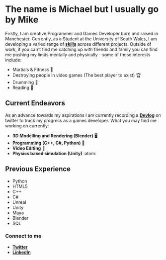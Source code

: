 # The name is Michael but I usually go by Mike

Firstly, I am creative Programmer and Games Developer born and raised in Manchester. Currently, as a Student at the University of South Wales, I am developing a varied range of [**skills**](https://github.com/Michael-Derbyshire/Blupanda/edit/master/README.md#current-endeavors) across different projects. Outside of work, if you can't find me catching up with friends and family you can find me pushing my limits mentally and physically - some of these interests include:

- Martials & Fitness 🥋
- Destroying people in video games (The best player to exist) 🏆
- Drumming 🥁
- Reading 📖

## Current Endeavors

As an advance towards my aspirations I am currently recording a [**Devlog**](https://twitter.com/BlupandaDevs) on twitter to track my progress as a games developer. What you may find me working on currently:

- **3D Modelling and Rendering (Blender)** 🖥️
- **Programming (C++, C#, Python)** 👾
- **Video Editing** 🎥
- **Physics based simulation (Unity)** :atom:

## Previous Experience

- Python
- HTML5
- C++
- C#
- Unreal
- Unity
- Maya
- Blender
- SQL

### Connect to me

- [**Twitter**](https://twitter.com/BlupandaDevs)
- [**LinkedIn**](https://www.linkedin.com/in/michael-derbyshire-647545255/)
